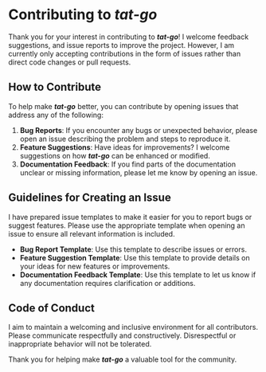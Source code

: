 # Contributing to ***tat-go***

Thank you for your interest in contributing to ***tat-go***! I welcome feedback
suggestions, and issue reports to improve the project. However, I am currently
only accepting contributions in the form of issues rather than direct code
changes or pull requests.

## How to Contribute

To help make ***tat-go*** better, you can contribute by opening issues that
address any of the following:

1. **Bug Reports**: If you encounter any bugs or unexpected behavior, please
open an issue describing the problem and steps to reproduce it.
2. **Feature Suggestions**: Have ideas for improvements? I welcome suggestions
on how ***tat-go*** can be enhanced or modified.
3. **Documentation Feedback**: If you find parts of the documentation unclear
or missing information, please let me know by opening an issue.

## Guidelines for Creating an Issue

I have prepared issue templates to make it easier for you to report bugs or
suggest features. Please use the appropriate template when opening an issue to
ensure all relevant information is included.

- **Bug Report Template**: Use this template to describe issues or errors.
- **Feature Suggestion Template**: Use this template to provide details on
your ideas for new features or improvements.
- **Documentation Feedback Template**: Use this template to let us know if any
documentation requires clarification or additions.

## Code of Conduct

I aim to maintain a welcoming and inclusive environment for all contributors.
Please communicate respectfully and constructively. Disrespectful or
inappropriate behavior will not be tolerated.

Thank you for helping make ***tat-go*** a valuable tool for the community.
